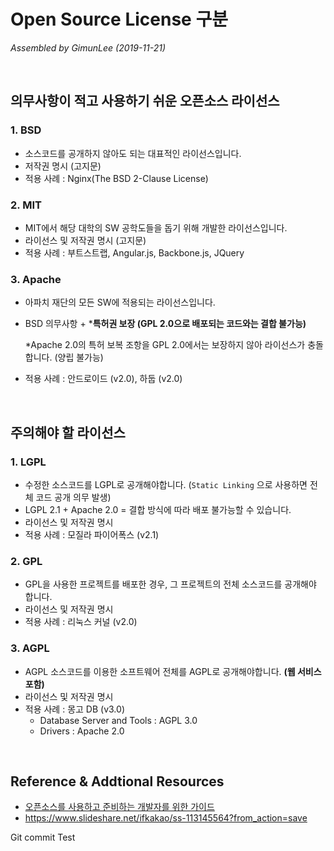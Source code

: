 # Open Source License 구분

*Assembled by GimunLee (2019-11-21)*

<br>

## 의무사항이 적고 사용하기 쉬운 오픈소스 라이선스

### 1. BSD

- 소스코드를 공개하지 않아도 되는 대표적인 라이선스입니다.
- 저작권 명시 (고지문)
- 적용 사례 : Nginx(The BSD 2-Clause License)

### 2. MIT

- MIT에서 해당 대학의 SW 공학도들을 돕기 위해 개발한 라이선스입니다.
- 라이선스 및 저작권 명시 (고지문)
- 적용 사례 : 부트스트랩, Angular.js, Backbone.js, JQuery

### 3. Apache

- 아파치 재단의 모든 SW에 적용되는 라이선스입니다.

- BSD 의무사항 + ***특허권 보장 (GPL 2.0으로 배포되는 코드와는 결합 불가능)**

  \*Apache 2.0의 특허 보복 조항을 GPL 2.0에서는 보장하지 않아 라이선스가 충돌합니다. (양립 불가능)

- 적용 사례 : 안드로이드 (v2.0), 하둡 (v2.0)

<br>

## 주의해야 할 라이선스

### 1. LGPL

- 수정한 소스코드를 LGPL로 공개해야합니다. (`Static Linking` 으로 사용하면 전체 코드 공개 의무 발생)
- LGPL 2.1 + Apache 2.0 = 결합 방식에 따라 배포 불가능할 수 있습니다.
- 라이선스 및 저작권 명시
- 적용 사례 : 모질라 파이어폭스 (v2.1)

### 2. GPL

- GPL을 사용한 프로젝트를 배포한 경우, 그 프로젝트의 전체 소스코드를 공개해야 합니다.
- 라이선스 및 저작권 명시
- 적용 사례 : 리눅스 커널 (v2.0)

### 3. AGPL

- AGPL 소스코드를 이용한 소프트웨어 전체를 AGPL로 공개해야합니다. **(웹 서비스 포함)**
- 라이선스 및 저작권 명시
- 적용 사례 : 몽고 DB (v3.0)
  - Database Server and Tools : AGPL 3.0
  - Drivers : Apache 2.0

<br>

## Reference & Addtional Resources

- [오픈소스를 사용하고 준비하는 개발자를 위한 가이드](https://github.com/GimunLee/tech-refrigerator/blob/master/Git/resources/%EC%98%A4%ED%94%88%EC%86%8C%EC%8A%A4%EB%A5%BC%20%EC%82%AC%EC%9A%A9%ED%95%98%EA%B3%A0%20%EC%A4%80%EB%B9%84%ED%95%98%EB%8A%94%20%EA%B0%9C%EB%B0%9C%EC%9E%90%EB%A5%BC%20%EC%9C%84%ED%95%9C%20%EA%B0%80%EC%9D%B4%EB%93%9C.pdf)
- https://www.slideshare.net/ifkakao/ss-113145564?from_action=save 



Git commit Test